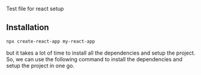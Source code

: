 Test file for react setup

## Installation
```bash
npx create-react-app my-react-app
```
but it takes a lot of time to install all the dependencies and setup the project. So, we can use the following command to install the dependencies and setup the project in one go.
